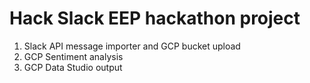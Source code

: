 # Hack Slack EEP hackathon project

1. Slack API message importer and GCP bucket upload
2. GCP Sentiment analysis
3. GCP Data Studio output
